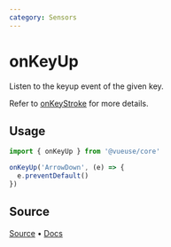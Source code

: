 ```yaml
---
category: Sensors
---
```


# onKeyUp
Listen to the keyup event of the given key.

Refer to [onKeyStroke](https://vueuse.org/onKeyStroke) for more details.

## Usage

```js
import { onKeyUp } from '@vueuse/core'

onKeyUp('ArrowDown', (e) => {
  e.preventDefault()
})
```

## Source

[Source](https://github.com/vueuse/vueuse/blob/main/packages/core/onKeyUp/index.ts) • [Docs](https://github.com/vueuse/vueuse/blob/main/packages/core/onKeyUp/index.md)

<!--FOOTER_ENDS-->
